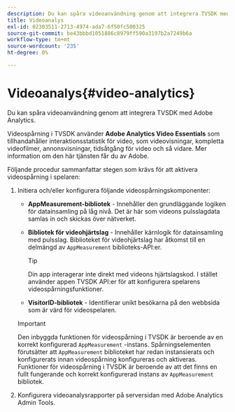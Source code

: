 ```yaml
---
description: Du kan spåra videoanvändning genom att integrera TVSDK med Adobe Analytics.
title: Videoanalys
exl-id: 02303511-2713-4974-ada7-6f50fc500325
source-git-commit: be43bbbd1051886c8979ff590a3197b2a7249b6a
workflow-type: tm+mt
source-wordcount: '235'
ht-degree: 0%

---
```


# Videoanalys{#video-analytics}

Du kan spåra videoanvändning genom att integrera TVSDK med Adobe Analytics.

Videospårning i TVSDK använder **Adobe Analytics Video Essentials** som tillhandahåller interaktionsstatistik för video, som videovisningar, kompletta videofilmer, annonsvisningar, tidsåtgång för video och så vidare. Mer information om den här tjänsten får du av Adobe.

Följande procedur sammanfattar stegen som krävs för att aktivera videospårning i spelaren:

1. Initiera och/eller konfigurera följande videospårningskomponenter:

   * **AppMeasurement-bibliotek** - Innehåller den grundläggande logiken för datainsamling på låg nivå. Det är här som videons pulsslagdata samlas in och skickas över nätverket.
   * **Bibliotek för videohjärtslag** - Innehåller kärnlogik för datainsamling med pulsslag. Biblioteket för videohjärtslag har åtkomst till en delmängd av `AppMeasurement` biblioteks-API:er.

      >[!TIP]
      >
      >Din app interagerar inte direkt med videons hjärtslagskod. I stället använder appen TVSDK API:er för att konfigurera spelarens videospårningsfunktioner.

   * **VisitorID-bibliotek** - Identifierar unikt besökarna på den webbsida som är värd för videospelaren.
   >[!IMPORTANT]
   >
   >Den inbyggda funktionen för videospårning i TVSDK är beroende av en korrekt konfigurerad `AppMeasurement` -instans. Spårningselementen förutsätter att `AppMeasurement` biblioteket har redan instansierats och konfigurerats innan videospårning konfigureras och aktiveras. Funktioner för videospårning i TVSDK är beroende av att det finns en fullt fungerande och korrekt konfigurerad instans av `AppMeasurement` bibliotek.

1. Konfigurera videoanalysrapporter på serversidan med Adobe Analytics Admin Tools.
